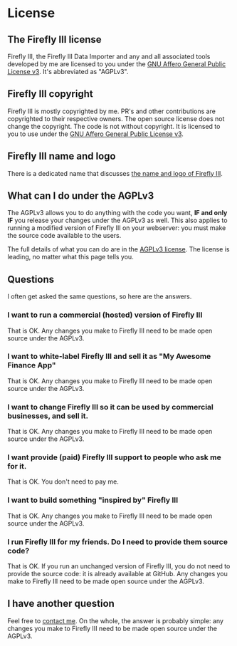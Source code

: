 # License

## The Firefly III license

Firefly III, the Firefly III Data Importer and any and all associated tools developed by me are licensed to you under the [GNU Affero General Public License v3](https://www.gnu.org/licenses/agpl-3.0.html.en). It's abbreviated as "AGPLv3".

## Firefly III copyright

Firefly III is mostly copyrighted by me. PR's and other contributions are copyrighted to their respective owners. The open source license does not change the copyright. The code is not without copyright. It is licensed to you to use under the [GNU Affero General Public License v3](https://www.gnu.org/licenses/agpl-3.0.html.en).

## Firefly III name and logo

There is a dedicated name that discusses [the name and logo of Firefly III](logo.md).

## What can I do under the AGPLv3

The AGPLv3 allows you to do anything with the code you want, **IF and only IF** you release your changes under the AGPLv3 as well. This also applies to running a modified version of Firefly III on your webserver: you must make the source code available to the users.

The full details of what you can do are in the [AGPLv3 license](https://www.gnu.org/licenses/agpl-3.0.html.en). The license is leading, no matter what this page tells you.

## Questions

I often get asked the same questions, so here are the answers.

### I want to run a commercial (hosted) version of Firefly III

That is OK. Any changes you make to Firefly III need to be made open source under the AGPLv3.

### I want to white-label Firefly III and sell it as "My Awesome Finance App"

That is OK. Any changes you make to Firefly III need to be made open source under the AGPLv3.

### I want to change Firefly III so it can be used by commercial businesses, and sell it.

That is OK. Any changes you make to Firefly III need to be made open source under the AGPLv3.

### I want provide (paid) Firefly III support to people who ask me for it.

That is OK. You don't need to pay me.

### I want to build something "inspired by" Firefly III

That is OK. Any changes you make to Firefly III need to be made open source under the AGPLv3.

### I run Firefly III for my friends. Do I need to provide them source code?

That is OK. If you run an unchanged version of Firefly III, you do not need to provide the source code: it is already available at GitHub. Any changes you make to Firefly III need to be made open source under the AGPLv3.

## I have another question

Feel free to [contact me](../other-pages/contact.md). On the whole, the answer is probably simple: any changes you make to Firefly III need to be made open source under the AGPLv3.